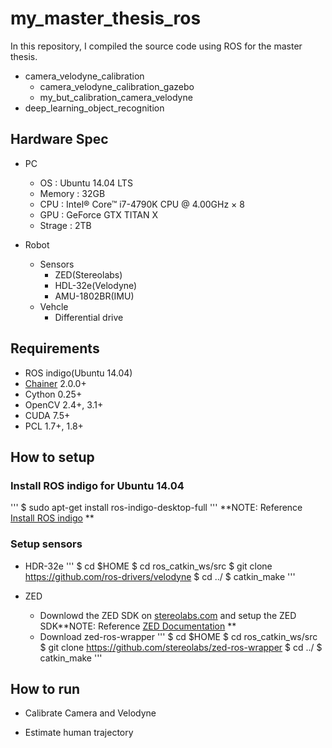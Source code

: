 # my_master_thesis_ros
In this repository, I compiled the source code using ROS for the master thesis.

- camera_velodyne_calibration
	- camera_velodyne_calibration_gazebo
	- my_but_calibration_camera_velodyne
- deep_learning_object_recognition

## Hardware Spec
- PC
	- OS : Ubuntu 14.04 LTS
	- Memory : 32GB
	- CPU : Intel® Core™ i7-4790K CPU @ 4.00GHz × 8 
	- GPU : GeForce GTX TITAN X
	- Strage : 2TB

- Robot
	- Sensors
		- ZED(Stereolabs)
		- HDL-32e(Velodyne)
		- AMU-1802BR(IMU)
	- Vehcle
		- Differential drive

## Requirements
- ROS indigo(Ubuntu 14.04)
- [Chainer](https://github.com/pfnet/chainer) 2.0.0+
- Cython 0.25+ 
- OpenCV 2.4+, 3.1+
- CUDA 7.5+
- PCL 1.7+, 1.8+

## How to setup
### Install ROS indigo for Ubuntu 14.04
'''
$ sudo apt-get install ros-indigo-desktop-full
'''
**NOTE: Reference [Install ROS indigo](http://wiki.ros.org/ja/indigo/Installation/Ubuntu) **

### Setup sensors
- HDR-32e
'''
$ cd $HOME
$ cd ros_catkin_ws/src
$ git clone https://github.com/ros-drivers/velodyne
$ cd ../
$ catkin_make
'''

- ZED
	- Downlowd the ZED SDK on [stereolabs.com](https://www.stereolabs.com/developers/release/2.1/#sdkdownloads_anchor) and setup the ZED SDK**NOTE: Reference [ZED Documentation](https://www.stereolabs.com/documentation/overview/getting-started/introduction.html) **
	- Download zed-ros-wrapper
	'''
	$ cd $HOME
	$ cd ros_catkin_ws/src
	$ git clone https://github.com/stereolabs/zed-ros-wrapper
	$ cd ../
	$ catkin_make
	'''

## How to run
- Calibrate Camera and Velodyne

- Estimate human trajectory

